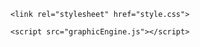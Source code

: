 <!DOCTYPE html>
<html lang="en">
<head>
    <meta charset="UTF-8">
    <meta http-equiv="X-UA-Compatible" content="IE=edge">
    <meta name="viewport" content="width=device-width, initial-scale=1.0">
    <title>Space</title>

    <link rel="stylesheet" href="style.css">
</head>
<body>
    <canvas id="cv"></canvas>

    <script src="graphicEngine.js"></script>
</body>
</html>